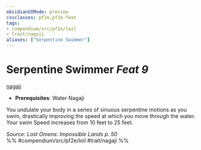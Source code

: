 ```yaml
---
obsidianUIMode: preview
cssclasses: pf2e,pf2e-feat
tags:
- compendium/src/pf2e/loil
- trait/nagaji
aliases: ["Serpentine Swimmer"]
---
```

# Serpentine Swimmer  *Feat 9*  
[nagaji](rules/traits/nagaji-loil.md "Nagaji Ancestry & Heritage Trait")  

- **Prerequisites**: Water Nagaji

You undulate your body in a series of sinuous serpentine motions as you swim, drastically improving the speed at which you move through the water. Your swim Speed increases from 10 feet to 25 feet.

*Source: Lost Omens: Impossible Lands p. 50*  
%% #compendium/src/pf2e/loil #trait/nagaji %%